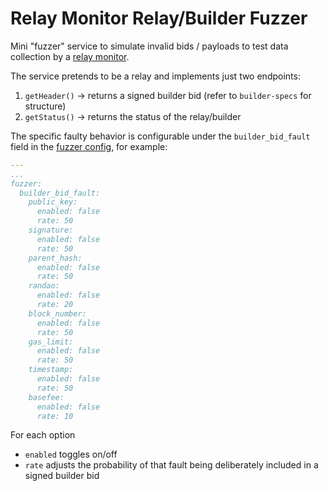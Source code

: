 # Relay Monitor Relay/Builder Fuzzer

Mini "fuzzer" service to simulate invalid bids / payloads to test data collection by a [relay monitor](https://github.com/ralexstokes/relay-monitor).

The service pretends to be a relay and implements just two endpoints:

1. `getHeader()` -> returns a signed builder bid (refer to `builder-specs` for structure)
2. `getStatus()` -> returns the status of the relay/builder

The specific faulty behavior is configurable under the `builder_bid_fault` field in the [fuzzer config](./config.example.yaml), for example:

```yaml
---
...
fuzzer:
  builder_bid_fault:
    public_key:
      enabled: false
      rate: 50
    signature:
      enabled: false
      rate: 50
    parent_hash:
      enabled: false
      rate: 50
    randao:
      enabled: false
      rate: 20
    block_number:
      enabled: false
      rate: 50
    gas_limit:
      enabled: false
      rate: 50
    timestamp:
      enabled: false
      rate: 50
    basefee:
      enabled: false
      rate: 10

```

For each option
- `enabled` toggles on/off
- `rate` adjusts the probability of that fault being deliberately included in a signed builder bid
